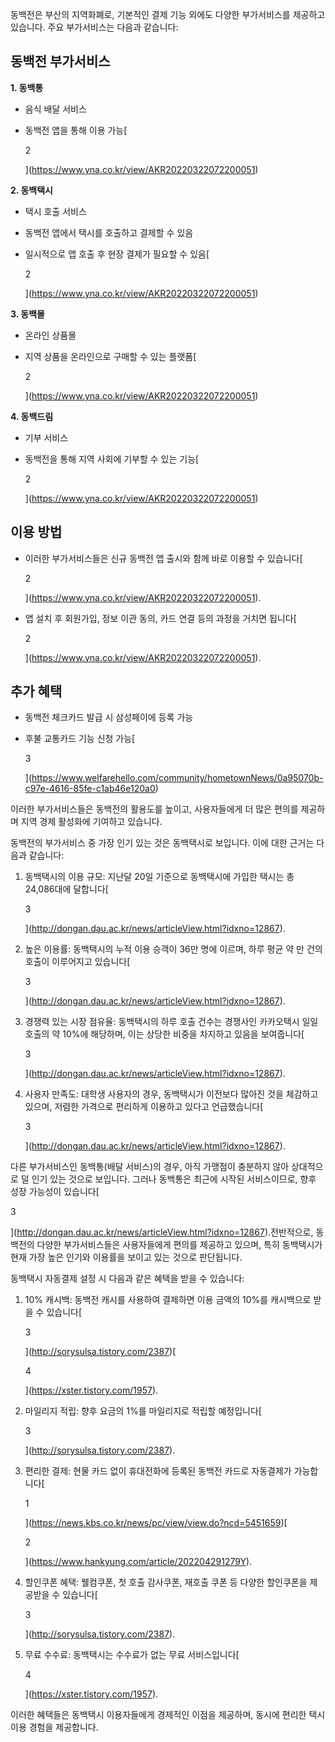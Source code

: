 동백전은 부산의 지역화폐로, 기본적인 결제 기능 외에도 다양한 부가서비스를 제공하고 있습니다. 주요 부가서비스는 다음과 같습니다:

## 동백전 부가서비스

**1. 동백통**

- 음식 배달 서비스
- 동백전 앱을 통해 이용 가능[
    
    2
    
    ](https://www.yna.co.kr/view/AKR20220322072200051)

**2. 동백택시**

- 택시 호출 서비스
- 동백전 앱에서 택시를 호출하고 결제할 수 있음
- 일시적으로 앱 호출 후 현장 결제가 필요할 수 있음[
    
    2
    
    ](https://www.yna.co.kr/view/AKR20220322072200051)

**3. 동백몰**

- 온라인 상품몰
- 지역 상품을 온라인으로 구매할 수 있는 플랫폼[
    
    2
    
    ](https://www.yna.co.kr/view/AKR20220322072200051)

**4. 동백드림**

- 기부 서비스
- 동백전을 통해 지역 사회에 기부할 수 있는 기능[
    
    2
    
    ](https://www.yna.co.kr/view/AKR20220322072200051)

## 이용 방법

- 이러한 부가서비스들은 신규 동백전 앱 출시와 함께 바로 이용할 수 있습니다[
    
    2
    
    ](https://www.yna.co.kr/view/AKR20220322072200051).
- 앱 설치 후 회원가입, 정보 이관 동의, 카드 연결 등의 과정을 거치면 됩니다[
    
    2
    
    ](https://www.yna.co.kr/view/AKR20220322072200051).

## 추가 혜택

- 동백전 체크카드 발급 시 삼성페이에 등록 가능
- 후불 교통카드 기능 신청 가능[
    
    3
    
    ](https://www.welfarehello.com/community/hometownNews/0a95070b-c97e-4616-85fe-c1ab46e120a0)

이러한 부가서비스들은 동백전의 활용도를 높이고, 사용자들에게 더 많은 편의를 제공하며 지역 경제 활성화에 기여하고 있습니다.


동백전의 부가서비스 중 가장 인기 있는 것은 동백택시로 보입니다. 이에 대한 근거는 다음과 같습니다:

1. 동백택시의 이용 규모: 지난달 20일 기준으로 동백택시에 가입한 택시는 총 24,086대에 달합니다[
    
    3
    
    ](http://dongan.dau.ac.kr/news/articleView.html?idxno=12867).
2. 높은 이용률: 동백택시의 누적 이용 승객이 36만 명에 이르며, 하루 평균 약 만 건의 호출이 이루어지고 있습니다[
    
    3
    
    ](http://dongan.dau.ac.kr/news/articleView.html?idxno=12867).
3. 경쟁력 있는 시장 점유율: 동백택시의 하루 호출 건수는 경쟁사인 카카오택시 일일 호출의 약 10%에 해당하며, 이는 상당한 비중을 차지하고 있음을 보여줍니다[
    
    3
    
    ](http://dongan.dau.ac.kr/news/articleView.html?idxno=12867).
4. 사용자 만족도: 대학생 사용자의 경우, 동백택시가 이전보다 많아진 것을 체감하고 있으며, 저렴한 가격으로 편리하게 이용하고 있다고 언급했습니다[
    
    3
    
    ](http://dongan.dau.ac.kr/news/articleView.html?idxno=12867).

다른 부가서비스인 동백통(배달 서비스)의 경우, 아직 가맹점이 충분하지 않아 상대적으로 덜 인기 있는 것으로 보입니다. 그러나 동백통은 최근에 시작된 서비스이므로, 향후 성장 가능성이 있습니다[

3

](http://dongan.dau.ac.kr/news/articleView.html?idxno=12867).전반적으로, 동백전의 다양한 부가서비스들은 사용자들에게 편의를 제공하고 있으며, 특히 동백택시가 현재 가장 높은 인기와 이용률을 보이고 있는 것으로 판단됩니다.


동백택시 자동결제 설정 시 다음과 같은 혜택을 받을 수 있습니다:

1. 10% 캐시백: 동백전 캐시를 사용하여 결제하면 이용 금액의 10%를 캐시백으로 받을 수 있습니다[
    
    3
    
    ](http://sorysulsa.tistory.com/2387)[
    
    4
    
    ](https://xster.tistory.com/1957).
2. 마일리지 적립: 향후 요금의 1%를 마일리지로 적립할 예정입니다[
    
    3
    
    ](http://sorysulsa.tistory.com/2387).
3. 편리한 결제: 현물 카드 없이 휴대전화에 등록된 동백전 카드로 자동결제가 가능합니다[
    
    1
    
    ](https://news.kbs.co.kr/news/pc/view/view.do?ncd=5451659)[
    
    2
    
    ](https://www.hankyung.com/article/202204291279Y).
4. 할인쿠폰 혜택: 웰컴쿠폰, 첫 호출 감사쿠폰, 재호출 쿠폰 등 다양한 할인쿠폰을 제공받을 수 있습니다[
    
    3
    
    ](http://sorysulsa.tistory.com/2387).
5. 무료 수수료: 동백택시는 수수료가 없는 무료 서비스입니다[
    
    4
    
    ](https://xster.tistory.com/1957).

이러한 혜택들은 동백택시 이용자들에게 경제적인 이점을 제공하며, 동시에 편리한 택시 이용 경험을 제공합니다.